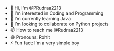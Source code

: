 - 👋 Hi, I’m @PRudraa2213
- 👀 I’m interested in Coding and Programming
- 🌱 I’m currently learning Java
- 💞️ I’m looking to collaborate on Python projects
- 📫 How to reach me @Rudraa2213
- 😄 Pronouns: Rohit
- ⚡ Fun fact: I'm a very simple boy

<!---
PRudraa2213/PRudraa2213 is a ✨ special ✨ repository because its `README.md` (this file) appears on your GitHub profile.
You can click the Preview link to take a look at your changes.
--->
